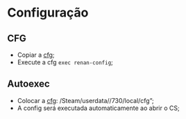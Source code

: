 # Configuração

## CFG
- Copiar a [cfg](./cfg/renan-config.cfg);
- Execute a cfg ```exec renan-config```;

## Autoexec
- Colocar a [cfg](./cfg/autoexec.cfg): /Steam/userdata/<Steam Account ID>/730/local/cfg”;
- A config será executada automaticamente ao abrir o CS;
